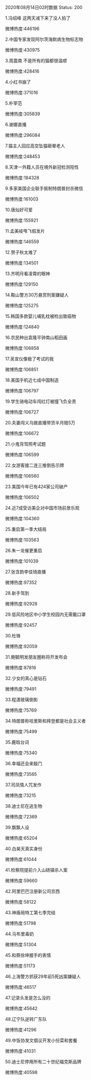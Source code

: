 2020年08月14日02时数据
Status: 200

1.冯绍峰 这两天减下来了没人拍了

微博热度:446196

2.中国专家发现阿尔茨海默病生物标志物

微博热度:430975

3.周震南 不是所有的猫都很温顺

微博热度:428416

4.小红书崩了

微博热度:371016

5.朴宰范

微博热度:305839

6.谢娜直播

微博热度:296084

7.猫主人回应高空坠猫砸晕老人

微博热度:248453

8.天津一外籍人员在境外新冠检测阳性

微博热度:184328

9.多家美国企业联手抵制特朗普封杀微信

微博热度:161003

10.唐灿好可爱

微博热度:155921

11.孟美岐甩飞假发片

微博热度:146559

12.贺子秋太难了

微博热度:134501

13.齐明月看凌霄的眼神

微博热度:129150

14.鞍山警方30万悬赏刑案嫌疑人

微博热度:125275

15.韩国多款婴儿哺乳枕被检出致癌物

微博热度:124840

16.农民种出袁隆平钟南山稻田画

微博热度:106858

17.吴宣仪像极了考试的我

微博热度:106851

18.美国手机近七成中国制造

微博热度:106797

19.学生骑电动车闯红灯被撞飞负全责

微博热度:106727

20.夫妻闯义乌做直播带货半月赔5万

微博热度:106672

21.小鬼背驾照考试题

微博热度:106599

22.女游客接二连三推倒告示牌

微博热度:106560

23.美国今年已有424家公司破产

微博热度:106502

24.近7成受访美企对中国市场前景乐观

微博热度:104360

25.重启第一季大结局

微博热度:103563

26.朱一龙催更重启

微博热度:101039

27.张含韵李佳琦直播

微博热度:97352

28.新手驾到

微博热度:92928

29.低风险地区中小学生校园内无需戴口罩

微博热度:92457

30.杜锋

微博热度:92059

31.鲍毓明发朋友圈称将开发布会

微博热度:87816

32.少女的真心是钻石

微博热度:79491

33.程潇玻璃倒影

微博热度:75769

34.特朗普称哈里斯和拜登都是社会主义者

微博热度:75499

35.鹿晗台词

微博热度:75340

36.幸福还会来敲门

微博热度:73565

37.司凤情人咒发作

微博热度:73215

38.迪士尼在逃生物

微博热度:72369

39.飘飘人设

微博热度:65204

40.白昊天真实身份

微博热度:61044

41.检察院提前介入山砀镇杀人案

微博热度:59660

42.阿里巴巴注册新公司京西

微博热度:58122

43.神盾局特工第七季完结

微博热度:51798

44.马布里毒奶

微博热度:51304

45.和蔡徐坤握手的表情

微博热度:51173

46.上海警方抓获29年前5死凶案嫌疑人

微博热度:46517

47.记录头发是怎么没的

微博热度:45642

48.辽宁队逆转广东队

微博热度:41296

49.中饭协发文倡议开发小份菜和套餐

微博热度:41031

50.迪士尼停用所有二十世纪福克斯品牌

微博热度:40598

